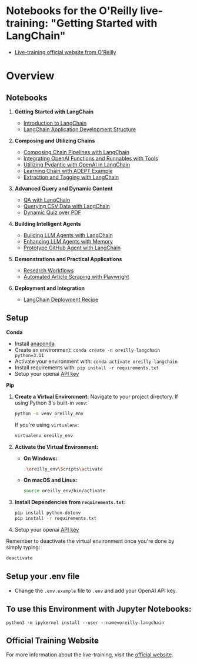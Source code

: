 # Notebooks for the O'Reilly live-training: "Getting Started with LangChain"

- [Live-training official website from O'Reilly](https://learning.oreilly.com/live-events/getting-started-with-langchain/0636920098586/0636920098585/)
# Overview


## Notebooks

1. **Getting Started with LangChain**
   - [Introduction to LangChain](https://colab.research.google.com/github/your-username/your-repo/blob/main/notebooks/1.0-intro-to-langchain.ipynb)
   - [LangChain Application Development Structure](https://colab.research.google.com/github/your-username/your-repo/blob/main/notebooks/1.1-langchain-app-dev-structure.ipynb)

2. **Composing and Utilizing Chains**
   - [Composing Chain Pipelines with LangChain](https://colab.research.google.com/github/EnkrateiaLucca/oreilly_live_training_getting_started_with_langchain/blob/main/notebooks/2.0-LCEL-interface-composing-chains.ipynb)
   - [Integrating OpenAI Functions and Runnables with Tools](https://colab.research.google.com/github/EnkrateiaLucca/oreilly_live_training_getting_started_with_langchain/blob/main/notebooks/2.1-langchain-openai-functions-runnables-with-tools.ipynb)
   - [Utilizing Pydantic with OpenAI in LangChain](https://colab.research.google.com/github/EnkrateiaLucca/oreilly_live_training_getting_started_with_langchain/blob/main/notebooks/2.2-langchain-pydantic-openai.ipynb)
   - [Learning Chain with ADEPT Example](https://colab.research.google.com/github/EnkrateiaLucca/oreilly_live_training_getting_started_with_langchain/blob/main/notebooks/2.3-learning-chain-adept-example.ipynb)
   - [Extraction and Tagging with LangChain](https://colab.research.google.com/github/EnkrateiaLucca/oreilly_live_training_getting_started_with_langchain/blob/main/notebooks/2.4-extraction-tagging-with-langchain.ipynb)

3. **Advanced Query and Dynamic Content**
   - [QA with LangChain](https://colab.research.google.com/github/EnkrateiaLucca/oreilly_live_training_getting_started_with_langchain/blob/main/notebooks/3.0-qa-with-langchain.ipynb)
   - [Querying CSV Data with LangChain](https://colab.research.google.com/github/EnkrateiaLucca/oreilly_live_training_getting_started_with_langchain/blob/main/notebooks/3.1-langchain-query-csv.ipynb)
   - [Dynamic Quiz over PDF](https://colab.research.google.com/github/EnkrateiaLucca/oreilly_live_training_getting_started_with_langchain/blob/main/notebooks/3.2-dynamic-quiz-over-pdf.ipynb)

4. **Building Intelligent Agents**
   - [Building LLM Agents with LangChain](https://colab.research.google.com/github/EnkrateiaLucca/oreilly_live_training_getting_started_with_langchain/blob/main/notebooks/4.0-building-llm-agents-with-langchain.ipynb)
   - [Enhancing LLM Agents with Memory](https://colab.research.google.com/github/EnkrateiaLucca/oreilly_live_training_getting_started_with_langchain/blob/main/notebooks/4.1-llm-agents-with-memory.ipynb)
   - [Prototype GitHub Agent with LangChain](https://colab.research.google.com/github/EnkrateiaLucca/oreilly_live_training_getting_started_with_langchain/blob/main/notebooks/4.2-langchain-github-agent-prototype.ipynb)

5. **Demonstrations and Practical Applications**
   - [Research Workflows](https://colab.research.google.com/github/EnkrateiaLucca/oreilly_live_training_getting_started_with_langchain/blob/main/notebooks/5.0-demos-research-workflows.ipynb)
   - [Automated Article Scraping with Playwright](https://colab.research.google.com/github/EnkrateiaLucca/oreilly_live_training_getting_started_with_langchain/blob/main/notebooks/5.1-demo-playwright-scrape-articles.py)

6. **Deployment and Integration**
   - [LangChain Deployment Recipe](https://colab.research.google.com/github/EnkrateiaLucca/oreilly_live_training_getting_started_with_langchain/blob/main/notebooks/6.0-langchain-deploy-recipe.ipynb)


## Setup

**Conda**

- Install [anaconda](https://www.anaconda.com/download)
- Create an environment: `conda create -n oreilly-langchain python=3.11`
- Activate your environment with: `conda activate oreilly-langchain`
- Install requirements with: `pip install -r requirements.txt`
- Setup your openai [API key](https://platform.openai.com/)

**Pip**


1. **Create a Virtual Environment:**
    Navigate to your project directory. If using Python 3's built-in `venv`:
    ```bash
    python -m venv oreilly_env
    ```
    If you're using `virtualenv`:
    ```bash
    virtualenv oreilly_env
    ```

2. **Activate the Virtual Environment:**
    - **On Windows:**
      ```bash
      .\oreilly_env\Scripts\activate
      ```
    - **On macOS and Linux:**
      ```bash
      source oreilly_env/bin/activate
      ```

3. **Install Dependencies from `requirements.txt`:**
    ```bash
    pip install python-dotenv
    pip install -r requirements.txt
    ```

4. Setup your openai [API key](https://platform.openai.com/)

Remember to deactivate the virtual environment once you're done by simply typing:
```bash
deactivate
```

## Setup your .env file

- Change the `.env.example` file to `.env` and add your OpenAI API key.

## To use this Environment with Jupyter Notebooks:

```python3 -m ipykernel install --user --name=oreilly-langchain```

## Official Training Website

For more information about the live-training, visit the [official website](https://learning.oreilly.com/live-events/getting-started-with-langchain/0636920098586/0636920098585/).